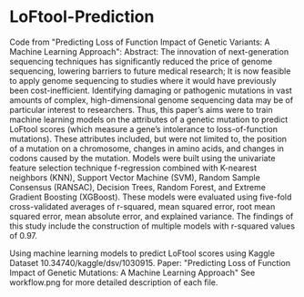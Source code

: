 # LoFtool-Prediction
Code from "Predicting Loss of Function Impact of Genetic Variants: A Machine Learning Approach": 
Abstract: 
The innovation of next-generation sequencing techniques has significantly reduced the price of genome sequencing, lowering barriers to future medical research; It is now feasible to apply genome sequencing to studies where it would have previously been cost-inefficient. Identifying damaging or pathogenic mutations in vast amounts of complex, high-dimensional genome sequencing data may be of particular interest to researchers. Thus, this paper’s aims were to train machine learning models on the attributes of a genetic mutation to predict LoFtool scores (which measure a gene’s intolerance to loss-of-function mutations). These attributes included, but were not limited to, the position of a mutation on a chromosome, changes in amino acids, and changes in codons caused by the mutation. Models were built using the univariate feature selection technique f-regression combined with K-nearest neighbors (KNN), Support Vector Machine (SVM), Random Sample Consensus (RANSAC), Decision Trees, Random Forest, and Extreme Gradient Boosting (XGBoost). These models were evaluated using five-fold cross-validated averages of r-squared, mean squared error, root mean squared error, mean absolute error, and explained variance. The findings of this study include the construction of multiple models with r-squared values of 0.97. 

Using machine learning models to predict LoFtool scores using Kaggle Dataset 10.34740/kaggle/dsv/1030915. 
Paper: "Predicting Loss of Function Impact of Genetic Mutations: A Machine Learning Approach" 
See workflow.png for more detailed description of each file.
